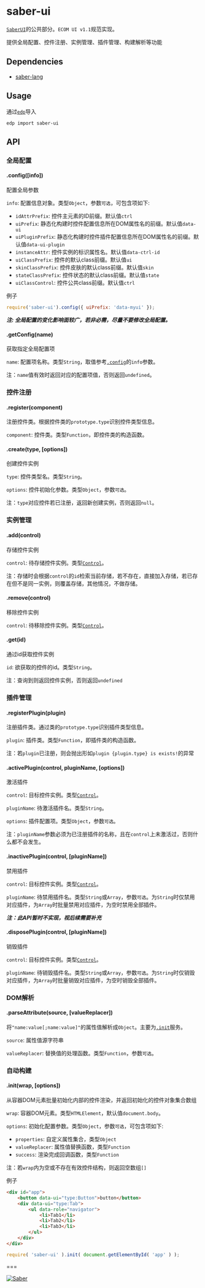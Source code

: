 # saber-ui

[`SaberUI`](https://github.com/ecomfe/saber-ui)的公共部分。`ECOM UI v1.1`规范实现。

提供全局配置、控件注册、实例管理、插件管理、构建解析等功能


## Dependencies

+ [saber-lang](https://github.com/ecomfe/saber-lang)


## Usage

通过[`edp`](https://github.com/ecomfe/edp)导入

	edp import saber-ui


## API

### 全局配置

#### .config([info])

配置全局参数

`info`: 配置信息对象。类型`Object`，参数`可选`，可包含项如下:

+ `idAttrPrefix`: 控件主元素的ID前缀。默认值`ctrl`
+ `uiPrefix`: 静态化构建时控件配置信息所在DOM属性名的前缀。默认值`data-ui`
+ `uiPluginPrefix`: 静态化构建时控件插件配置信息所在DOM属性名的前缀。默认值`data-ui-plugin`
+ `instanceAttr`: 控件实例的标识属性名。默认值`data-ctrl-id`
+ `uiClassPrefix`: 控件的默认class前缀。默认值`ui`
+ `skinClassPrefix`: 控件皮肤的默认class前缀。默认值`skin`
+ `stateClassPrefix`: 控件状态的默认class前缀。默认值`state`
+ `uiClassControl`: 控件公共class前缀。默认值`ctrl`

例子

```javascript
require('saber-ui').config({ uiPrefix: 'data-myui' });
```

***注: 全局配置的变化影响面较广，若非必需，尽量不要修改全局配置。***

#### .getConfig(name)

获取指定全局配置项

`name`: 配置项名称。类型`String`，取值参考[`.config`](#configinfo)的`info`参数。

注：`name`值有效时返回对应的配置项值，否则返回`undefined`。


### 控件注册

#### .register(component)

注册控件类。根据控件类的`prototype.type`识别控件类型信息。

`component`: 控件类。类型`Function`，即控件类的构造函数。

#### .create(type, [options])

创建控件实例

`type`: 控件类型名。类型`String`。

`options`: 控件初始化参数。类型`Object`，参数`可选`。

注：`type`对应控件若已注册，返回新创建实例，否则返回`null`。


### 实例管理

#### .add(control)

存储控件实例

`control`: 待存储控件实例。类型[`Control`](https://github.com/ecomfe/saber-control)。

注：存储时会根据`control`的`id`检索当前存储，若不存在，直接加入存储，若已存在但不是同一实例，则覆盖存储，其他情况，不做存储。

#### .remove(control)

移除控件实例

`control`: 待移除控件实例。类型[`Control`](https://github.com/ecomfe/saber-control)。

#### .get(id)

通过id获取控件实例

`id`: 欲获取的控件的id。类型`String`。

注：查询到则返回控件实例，否则返回`undefined`


### 插件管理

#### .registerPlugin(plugin)

注册插件类。通过类的`prototype.type`识别插件类型信息。

`plugin`: 插件类。类型`Function`，即插件类的构造函数。

注：若`plugin`已注册，则会抛出形如`plugin {plugin.type} is exists!`的异常

#### .activePlugin(control, pluginName, [options])

激活插件

`control`: 目标控件实例。类型[`Control`](https://github.com/ecomfe/saber-control)。

`pluginName`: 待激活插件名。类型`String`。

`options`: 插件配置项。类型`Object`，参数`可选`。

注：`pluginName`参数必须为已注册插件的名称，且在`control`上未激活过，否则什么都不会发生。

#### .inactivePlugin(control, [pluginName])

禁用插件

`control`: 目标控件实例。类型[`Control`](https://github.com/ecomfe/saber-control)。

`pluginName`: 待禁用插件名。类型`String`或`Array`，参数`可选`。为`String`时仅禁用对应插件，为`Array`时批量禁用对应插件，为空时禁用全部插件。

***注：此API暂时不实现，视后续需要补充***

#### .disposePlugin(control, [pluginName])

销毁插件

`control`: 目标控件实例。类型[`Control`](https://github.com/ecomfe/saber-control)。

`pluginName`: 待销毁插件名。类型`String`或`Array`，参数`可选`。为`String`时仅销毁对应插件，为`Array`时批量销毁对应插件，为空时销毁全部插件。


### DOM解析

#### .parseAttribute(source, [valueReplacer])

将`"name:value[;name:value]"`的属性值解析成`Object`。主要为[`.init`](#initwrap-options)服务。

`source`: 属性值源字符串

`valueReplacer`: 替换值的处理函数。类型`Function`，参数`可选`。


### 自动构建

#### .init(wrap, [options])

从容器DOM元素批量初始化内部的控件渲染，并返回初始化的控件对象集合数组

`wrap`: 容器DOM元素。类型`HTMLElement`，默认值`document.body`。

`options`: 初始化配置参数。类型`Object`，参数`可选`，可包含项如下:

+ `properties`: 自定义属性集合，类型`Object`
+ `valueReplacer`: 属性值替换函数，类型`Function`
+ `success`: 渲染完成回调函数，类型`Function`

注：若`wrap`内为空或不存在有效控件结构，则返回空数组`[]`

例子

```html
<div id="app">
	<button data-ui="type:Button">button</button>
	<div data-ui="type:Tab">
		<ul data-role="navigator">
			<li>Tab1</li>
			<li>Tab2</li>
			<li>Tab3</li>
		</ul>
	</div>
</div>
```
```javascript
require( 'saber-ui' ).init( document.getElementById( 'app' ) );
```

===

[![Saber](https://f.cloud.github.com/assets/157338/1485433/aeb5c72a-4714-11e3-87ae-7ef8ae66e605.png)](http://ecomfe.github.io/saber/)